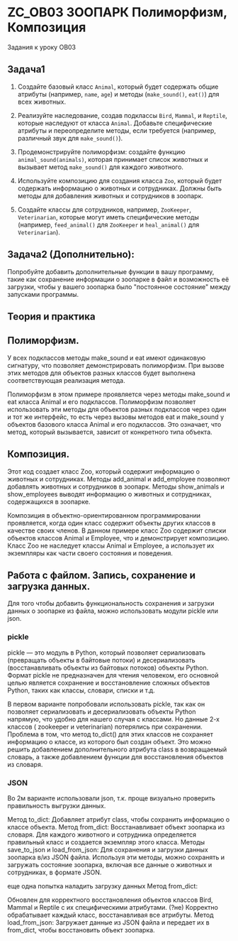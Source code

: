 # ZC_OB03 ЗООПАРК Полиморфизм, Композиция
Задания к уроку OB03

## Задача1
1. Создайте базовый класс `Animal`, который будет содержать общие атрибуты (например, `name`, `age`) и методы (`make_sound()`, `eat()`) для всех животных.

2. Реализуйте наследование, создав подклассы `Bird`, `Mammal`, и `Reptile`, которые наследуют от класса `Animal`. Добавьте специфические атрибуты и переопределите методы, если требуется (например, различный звук для `make_sound()`).

3. Продемонстрируйте полиморфизм: создайте функцию `animal_sound(animals)`, которая принимает список животных и вызывает метод `make_sound()` для каждого животного.

4. Используйте композицию для создания класса `Zoo`, который будет содержать информацию о животных и сотрудниках. Должны быть методы для добавления животных и сотрудников в зоопарк.

5. Создайте классы для сотрудников, например, `ZooKeeper`, `Veterinarian`, которые могут иметь специфические методы (например, `feed_animal()` для `ZooKeeper` и `heal_animal()` для `Veterinarian`).

## Задача2 (Дополнительно):
Попробуйте добавить дополнительные функции в вашу программу, такие как сохранение информации о зоопарке в файл и возможность её загрузки, чтобы у вашего зоопарка было "постоянное состояние" между запусками программы.

## Теория и практика
## Полиморфизм.
У всех подклассов методы make_sound и eat имеют одинаковую сигнатуру, что позволяет демонстрировать полиморфизм. При вызове этих методов для объектов разных классов будет выполнена соответствующая реализация метода.

Полиморфизм в этом примере проявляется через методы make_sound и eat класса Animal и его подклассов. Полиморфизм позволяет использовать эти методы для объектов разных подклассов через один и тот же интерфейс, то есть через вызовы методов eat и make_sound у объектов базового класса Animal и его подклассов. Это означает, что метод, который вызывается, зависит от конкретного типа объекта.

## Композиция.
Этот код создает класс Zoo, который содержит информацию о животных и сотрудниках. Методы add_animal и add_employee позволяют добавлять животных и сотрудников в зоопарк. Методы show_animals и show_employees выводят информацию о животных и сотрудниках, содержащихся в зоопарке.

Композиция в объектно-ориентированном программировании проявляется, когда один класс содержит объекты других классов в качестве своих членов. В данном примере класс Zoo содержит списки объектов классов Animal и Employee, что и демонстрирует композицию. Класс Zoo не наследует классы Animal и Employee, а использует их экземпляры как части своего состояния и поведения.

## Работа с файлом. Запись, сохранение и загрузка данных.
Для того чтобы добавить функциональность сохранения и загрузки данных о зоопарке из файла, можно использовать модули pickle или json.

### pickle
pickle — это модуль в Python, который позволяет сериализовать (превращать объекты в байтовые потоки) и десериализовать (восстанавливать объекты из байтовых потоков) объекты Python. Формат pickle не предназначен для чтения человеком, его основной целью является сохранение и восстановление сложных объектов Python, таких как классы, словари, списки и т.д.

В первом варианте попробовали использовать pickle, так как он позволяет сериализовать и десериализовать объекты Python напрямую, что удобно для нашего случая с классами. Но данные 2-х классов ( zookeeper и veterinarian) потерялись при сохранении.
Проблема в том, что метод to_dict() для этих классов не сохраняет информацию о классе, из которого был создан объект. Это можно решить добавлением дополнительного атрибута class в возвращаемый словарь, а также добавлением функции для восстановления объектов из словаря.


### JSON
Во 2м варианте использовали json, т.к. проще визуально проверить правильность выгрузки данных.

Метод to_dict: Добавляет атрибут class, чтобы сохранить информацию о классе объекта.
Метод from_dict: Восстанавливает объект зоопарка из словаря. Для каждого животного и сотрудника определяется правильный класс и создается экземпляр этого класса.
Методы save_to_json и load_from_json: Для сохранения и загрузки данных зоопарка в/из JSON файла.
Используя эти методы, можно сохранять и загружать состояние зоопарка, включая все данные о животных и сотрудниках, в формате JSON.

еще одна попытка наладить загрузку данных Метод from_dict:

Обновлен для корректного восстановления объектов классов Bird, Mammal и Reptile с их специфическими атрибутами.
(?не) Корректно обрабатывает каждый класс, восстанавливая все атрибуты.
Метод load_from_json: Загружает данные из JSON файла и передает их в from_dict, чтобы восстановить объект зоопарка.

